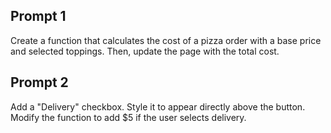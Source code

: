 ## Prompt 1
Create a function that calculates the cost of a pizza order with a base price and selected toppings. 
Then, update the page with the total cost.

## Prompt 2
Add a "Delivery" checkbox. Style it to appear directly above the button. Modify the function to add $5 if the user selects delivery.